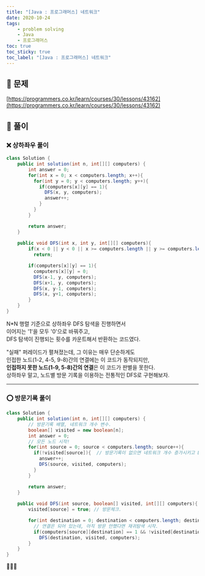 ```yaml
---
title: "[Java : 프로그래머스] 네트워크"
date: 2020-10-24
tags:
    - problem solving
    - Java
    - 프로그래머스
toc: true
toc_sticky: true
toc_label: "[Java : 프로그래머스] 네트워크"
---
```

## 📝 문제
[https://programmers.co.kr/learn/courses/30/lessons/43162](https://programmers.co.kr/learn/courses/30/lessons/43162)

## 🎯 풀이
### ❌ 상하좌우 풀이
```java
class Solution {
    public int solution(int n, int[][] computers) {
        int answer = 0;
        for(int x = 0; x < computers.length; x++){
          for(int y = 0; y < computers.length; y++){
            if(computers[x][y] == 1){
              DFS(x, y, computers);
              answer++;
            }
          }
        }

        return answer;
    }
    
    public void DFS(int x, int y, int[][] computers){
        if(x < 0 || y < 0 || x >= computers.length || y >= computers.length)
          return;

        if(computers[x][y] == 1){
          computers[x][y] = 0;
          DFS(x-1, y, computers);
          DFS(x+1, y, computers);
          DFS(x, y-1, computers);
          DFS(x, y+1, computers);
        }
    }
}
```
N*N 행렬 기준으로 상하좌우 DFS 탐색을 진행하면서  
이어지는 '1'을 모두 '0'으로 바꿔주고,  
DFS 탐색이 진행되는 횟수를 카운트해서 반환하는 코드였다.  
  
"실패" 퍼레이드가 펼쳐졌는데, 그 이유는 매우 단순하게도  
인접한 노드(1-2, 4-5, 9-8)간의 연결에는 이 코드가 동작되지만,  
**인접하지 못한 노드(1-9, 5-8)간의 연결**은 이 코드가 판별을 못한다.  
상하좌우 말고, 노드별 방문 기록을 이용하는 전통적인 DFS로 구현해보자.  

---

### ⭕ 방문기록 풀이
```java
class Solution {
    public int solution(int n, int[][] computers) {
        // 방문기록 배열, 네트워크 개수 변수.
        boolean[] visited = new boolean[n];
        int answer = 0;
        // 모든 노드 시작!
        for(int source = 0; source < computers.length; source++){
          if(!visited[source]){  // 방문기록이 없으면 네트워크 개수 증가시키고 DFS탐색.
            answer++;
            DFS(source, visited, computers);
          }
        }

        return answer;
    }
    
    public void DFS(int source, boolean[] visited, int[][] computers){
        visited[source] = true; // 방문체크.

        for(int destination = 0; destination < computers.length; destination++){
          // 연결은 되어 있는데, 아직 방문 안했다면 재귀탐색 시작.
          if(computers[source][destination] == 1 && !visited[destination])
            DFS(destination, visited, computers);
        }
    }
}
```
👏👏👏